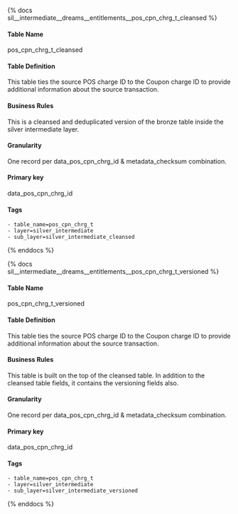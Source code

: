 {% docs sil__intermediate__dreams__entitlements__pos_cpn_chrg_t_cleansed %}

#### Table Name
pos_cpn_chrg_t_cleansed

#### Table Definition
This table ties the source POS charge ID to the Coupon charge ID to provide additional information about the source transaction.

#### Business Rules
This is a cleansed and deduplicated version of the bronze table inside the silver intermediate layer.

#### Granularity
One record per data_pos_cpn_chrg_id & metadata_checksum combination.

#### Primary key
data_pos_cpn_chrg_id

#### Tags
    - table_name=pos_cpn_chrg_t
    - layer=silver_intermediate
    - sub_layer=silver_intermediate_cleansed

{% enddocs %}

{% docs sil__intermediate__dreams__entitlements__pos_cpn_chrg_t_versioned %}

#### Table Name
pos_cpn_chrg_t_versioned

#### Table Definition
This table ties the source POS charge ID to the Coupon charge ID to provide additional information about the source transaction.

#### Business Rules
This table is built on the top of the cleansed table. In addition to the cleansed table fields, it contains the versioning fields also.

#### Granularity
One record per data_pos_cpn_chrg_id & metadata_checksum combination.

#### Primary key
data_pos_cpn_chrg_id

#### Tags
    - table_name=pos_cpn_chrg_t
    - layer=silver_intermediate
    - sub_layer=silver_intermediate_versioned

{% enddocs %}